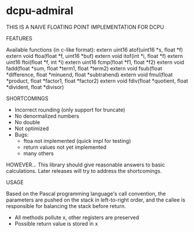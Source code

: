 dcpu-admiral
============
THIS IS A NAIVE FLOATING POINT IMPLEMENTATION FOR DCPU 

FEATURES

Available functions (in c-like format):
      extern uint16 atof(uint16 *s, float *f)
      extern void ftoa(float *f, uint16 *buf)
      extern void itof(int *i, float *f)
      extern uint16 ftoi(float *f, int *i)
      extern uint16 fcmp(float *f1, float *f2)
      extern void fadd(float *sum, float *term1, float *term2)
      extern void fsub(float *difference, float *minuend, float *subtrahend)
      extern void fmul(float *product, float *factor1, float *factor2)
      extern void fdiv(float *quotient, float *divident, float *divisor)

SHORTCOMINGS

 - Incorrect rounding (only support for truncate)
 - No denormalized numbers
 - No double
 - Not optimized
 - Bugs:
   - ftoa not implemented (quick impl for testing)
   - return values not yet implemented
   - many others

HOWEVER... 
This library should give reasonable answers to basic calculations.
Later releases will try to address the shortcomings.

USAGE

Based on the Pascal programming language's call convention, 
the parameters are pushed on the stack in left-to-right order, 
and the callee is responsible for balancing the stack before 
return.

 - All methods pollute x, other registers are preserved
 - Possible return value is stored in x
